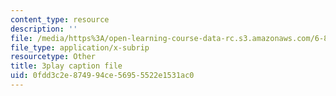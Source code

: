 ```yaml
---
content_type: resource
description: ''
file: /media/https%3A/open-learning-course-data-rc.s3.amazonaws.com/6-890-algorithmic-lower-bounds-fun-with-hardness-proofs-fall-2014/0fdd3c2e874994ce56955522e1531ac0_aDmFyu0Yt7s.srt
file_type: application/x-subrip
resourcetype: Other
title: 3play caption file
uid: 0fdd3c2e-8749-94ce-5695-5522e1531ac0
---
```

